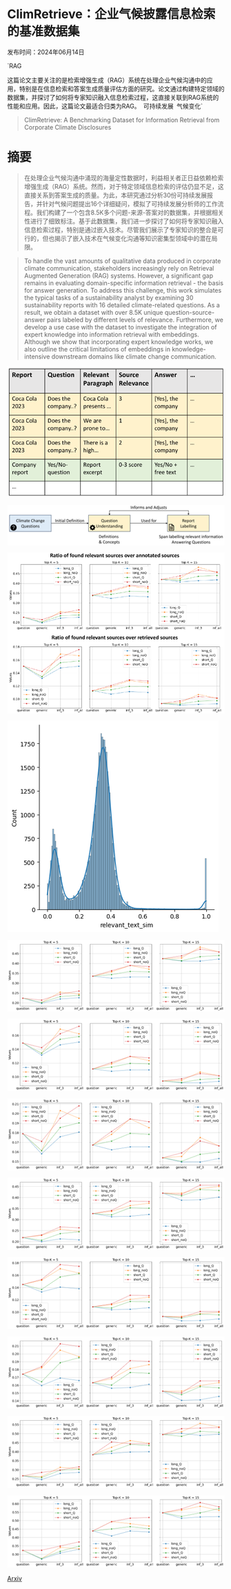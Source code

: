 # ClimRetrieve：企业气候披露信息检索的基准数据集

发布时间：2024年06月14日

`RAG

这篇论文主要关注的是检索增强生成（RAG）系统在处理企业气候沟通中的应用，特别是在信息检索和答案生成质量评估方面的研究。论文通过构建特定领域的数据集，并探讨了如何将专家知识融入信息检索过程，这直接关联到RAG系统的性能和应用。因此，这篇论文最适合归类为RAG。` `可持续发展` `气候变化`

> ClimRetrieve: A Benchmarking Dataset for Information Retrieval from Corporate Climate Disclosures

# 摘要

> 在处理企业气候沟通中涌现的海量定性数据时，利益相关者正日益依赖检索增强生成（RAG）系统。然而，对于特定领域信息检索的评估仍显不足，这直接关系到答案生成的质量。为此，本研究通过分析30份可持续发展报告，并针对气候问题提出16个详细疑问，模拟了可持续发展分析师的工作流程。我们构建了一个包含8.5K多个问题-来源-答案对的数据集，并根据相关性进行了细致标注。基于此数据集，我们进一步探讨了如何将专家知识融入信息检索过程，特别是通过嵌入技术。尽管我们展示了专家知识的整合是可行的，但也揭示了嵌入技术在气候变化沟通等知识密集型领域中的潜在局限。

> To handle the vast amounts of qualitative data produced in corporate climate communication, stakeholders increasingly rely on Retrieval Augmented Generation (RAG) systems. However, a significant gap remains in evaluating domain-specific information retrieval - the basis for answer generation. To address this challenge, this work simulates the typical tasks of a sustainability analyst by examining 30 sustainability reports with 16 detailed climate-related questions. As a result, we obtain a dataset with over 8.5K unique question-source-answer pairs labeled by different levels of relevance. Furthermore, we develop a use case with the dataset to investigate the integration of expert knowledge into information retrieval with embeddings. Although we show that incorporating expert knowledge works, we also outline the critical limitations of embeddings in knowledge-intensive downstream domains like climate change communication.

![ClimRetrieve：企业气候披露信息检索的基准数据集](../../../paper_images/2406.09818/x1.png)

![ClimRetrieve：企业气候披露信息检索的基准数据集](../../../paper_images/2406.09818/x2.png)

![ClimRetrieve：企业气候披露信息检索的基准数据集](../../../paper_images/2406.09818/x3.png)

![ClimRetrieve：企业气候披露信息检索的基准数据集](../../../paper_images/2406.09818/relevant_text_sim_dist.png)

![ClimRetrieve：企业气候披露信息检索的基准数据集](../../../paper_images/2406.09818/recall_base.png)

![ClimRetrieve：企业气候披露信息检索的基准数据集](../../../paper_images/2406.09818/precision_base.png)

![ClimRetrieve：企业气候披露信息检索的基准数据集](../../../paper_images/2406.09818/f1_base.png)

![ClimRetrieve：企业气候披露信息检索的基准数据集](../../../paper_images/2406.09818/recall_small.png)

![ClimRetrieve：企业气候披露信息检索的基准数据集](../../../paper_images/2406.09818/precision_small.png)

![ClimRetrieve：企业气候披露信息检索的基准数据集](../../../paper_images/2406.09818/f1_small.png)

![ClimRetrieve：企业气候披露信息检索的基准数据集](../../../paper_images/2406.09818/comapre_found_1.png)

![ClimRetrieve：企业气候披露信息检索的基准数据集](../../../paper_images/2406.09818/compare_found_3.png)

[Arxiv](https://arxiv.org/abs/2406.09818)